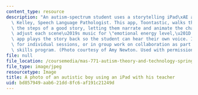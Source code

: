 ```yaml
---
content_type: resource
description: "An autism-spectrum student uses a storytelling iPad\xAE app with Katie\
  \ Kelley, Speech Language Pathologist. This app, Toontastic, walks the student through\
  \ the steps of a good story, letting them narrate and animate the characters. They\
  \ adjust each scene\u2019s music for \"emotional energy level,\u201D and then the\
  \ app plays the story back so the student can hear their own voice. It can be used\
  \ for individual sessions, or in group work on collaboration as part of a social\
  \ skills program. (Photo courtesy of Amy Newton. Used with permission.)"
file: null
file_location: /coursemedia/mas-771-autism-theory-and-technology-spring-2011/bd857949aab621dd8fc6af191c21249d_mas-771s11-th.jpg
file_type: image/jpeg
resourcetype: Image
title: A photo of an autistic boy using an iPad with his teacher
uid: bd857949-aab6-21dd-8fc6-af191c21249d
---
```

